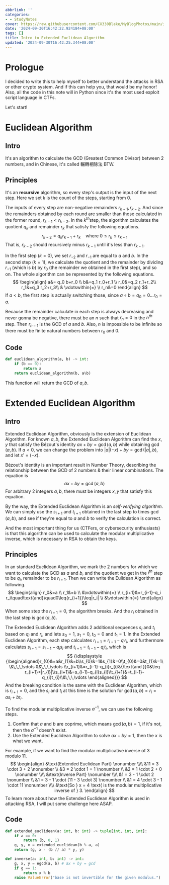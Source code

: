 ```yaml
---
abbrlink: ''
categories:
- - StudyNotes
cover: https://raw.githubusercontent.com/CX330Blake/MyBlogPhotos/main/image/24/9/euclidean_9fab94cfbbb8a5c35339bd17b312eeb9.jpg
date: '2024-09-30T16:42:22.924184+08:00'
tags: []
title: Intro to Extended Euclidean Algorithm
updated: '2024-09-30T16:42:25.344+08:00' 
---
```


# Prologue

I decided to write this to help myself to better understand the attacks in RSA or other crypto system. And if this can help you, that would be my honor! Also, all the code in this note will in Python since it's the most used exploit script language in CTFs.

Let's start!  

# Euclidean Algorithm

## Intro

It's an algorithm to calculate the GCD (Greatest Common Divisor) between 2 numbers, and in Chinese, it's called 輾轉相除法 BTW.

## Principles

It's an **recursive** algorithm, so every step's output is the input of the next step. Here we set $k$ is the count of the steps, starting from 0.

The inputs of every step are non-negative remainders $r_{k-1}, r_{k-2}$. And since the remainders obtained by each round are smaller than those calculated in the former round, $r_{k-1}<r_{k-2}$. In the $k^{th}$​ step, the algorithm calculates the quotient $q_k$ and remainder $r_k$ that satisfy the following equations.
$$
r_{k-2} = q_{k} r_{k-1} + r_{k} \quad \text{where } 0 \leq r_{k} \leq r_{k-1}
$$
That is, $r_{k-2}$ should recursively minus $r_{k-1}$ until it's less than $r_{k-1}$.

In the first step ($k=0$), we set $r_{-2}$ and $r_{-1}$ are equal to $a$ and $b$. In the second step ($k=1$), we calculate the quotient and the remainder by dividing $r_{-1}$ (which is $b$) by $r_0$ (the remainder we obtained in the first step), and so on. The whole algorithm can be represented by the following equations.
$$
\begin{align}
a&= q_0 b+r_0 \\
b&=q_1 r_0+r_1 \\
r_0&=q_2 r_1+r_2\\
r_1&=q_3 r_2+r_3\\
& \vdotswithin{=} \\
r_n&=0
\end{align}
$$
If $a<b$, the first step is actually switching those, since $a\div{b}=q_0=0\dots r_0=a$.

Because the remainder calculate in each step is always decreasing and never gonna be negative, there must be an $n$ such that $r_n=0$ in the $n^{th}$ step. Then $r_{n-1}$ is the GCD of $a$ and $b$. Also, $n$ is impossible to be infinite so there must be finite natural numbers between $r_0$ and $0$.

## Code

```python
def euclidean_algorithm(a, b) -> int:
    if (b == 0):
        return a
    return euclidean_algorithm(b, a%b)
```

This function will return the GCD of $a, b$.

# Extended Euclidean Algorithm

## Intro

Extended Euclidean Algorithm, obviously is the extension of Euclidean Algorithm. For known $a, b$, the Extended Euclidean Algorithm can find the $x, y$ that satisfy the Bézout's identity $ax+by=\gcd(a, b)$ while obtaining $\gcd(a, b)$. If $a<0$, we can change the problem into $|a|(-x)+by=\gcd(|a|, b)$, and let $x'=(-x)$.

Bézout's identity is an important result in Number Theory, describing the relationship between the GCD of 2 numbers & their linear combinations. The equation is 
$$
ax+by=\gcd(a, b)
$$
For arbitrary 2 integers $a, b$, there must be integers $x, y$ that satisfy this equation.

By the way, the Extended Euclidean Algorithm is an *self-verifying algorithm*. We can simply use the $s_{i+1}$ and $t_{i+1}$ obtained in the last step to times $\gcd(a, b)$, and see if they're equal to $a$ and $b$ to verify the calculation is correct.

And the most important thing for us (CTFers, or cybersecurity enthusiasts) is that this algorithm can be used to calculate the modular multiplicative inverse, which is necessary in RSA to obtain the keys.

## Principles

In an standard Euclidean Algorithm, we mark the 2 numbers for which we want to calculate the GCD as $a$ and $b$, and the quotient we get in the $i^{th}$ step to be $q_i$, remainder to be $r_{i+1}$. Then we can write the Eulidean Algorithm as following.
$$
\begin{align}
r_0&=a \\
r_1&=b \\
&\vdotswithin{=} \\
r_{i+1}&=r_{i-1}-q_i r_i\quad\text{and}\quad0\leq{r_{i+1}}\leq|r_i| \\
&\vdotswithin{=}
\end{align}
$$
When some step the $r_{i+1}=0$, the algorithm breaks. And the $r_i$ obtained in the last step is $\gcd(a, b)$.

The Extended Euclidean Algorithm adds 2 additional sequences $s_i$ and $t_i$ based on $q_i$ and $r_i$, and lets $s_0=1$, $s_1=0$, $t_0=0$ and $t_1=1$. In the Extended Euclidean Algorithm, each step calculates $r_{i+1}=r_{i-1}-q_i r_i$, and furthermore calculates $s_{i+1}=s_{i-1}-q_i s_i$ and $t_{i+1}=t_{i-1}-q_i t_i$, which is
$$
{\displaystyle {\begin{aligned}r_{0}&=a&r_{1}&=b\\s_{0}&=1&s_{1}&=0\\t_{0}&=0&t_{1}&=1\\&\,\,\,\vdots &&\,\,\,\vdots \\r_{i+1}&=r_{i-1}-q_{i}r_{i}&{\text{and }}0&\leq r_{i+1}<|r_{i}|\\s_{i+1}&=s_{i-1}-q_{i}s_{i}\\t_{i+1}&=t_{i-1}-q_{i}t_{i}\\&\,\,\,\vdots \end{aligned}}}
$$
And the breaking condition is the same with the Euclidean Algorithm, which is $r_{i+1}=0$, and the $s_i$ and $t_i$ at this time is the solution for $\gcd(a, b)=r_i=as_i+bt_i$.

To find the modular multiplicative inverse $a^{-1}$, we can use the following steps.

1. Confirm that $a$ and $b$ are coprime, which means $\gcd(a, b)=1$, if it's not, then the $a^{-1}$ doesn't exist.
2. Use the Extended Euclidean Algorithm to solve $ax+by=1$, then the $x$ is what we want.

For example, if we want to find the modular multiplicative inverse of 3 modulo 11.
$$
\begin{align}
&\text{Extended Euclidean Part} \nonumber \\\\
&11 = 3 \cdot 3 + 2 \nonumber \\
&3 = 2 \cdot 1 + 1 \nonumber \\
&2 = 1 \cdot 2 + 0 \nonumber \\\\
&\text{Inverse Part} \nonumber \\\\
&1 = 3 - 1 \cdot 2 \nonumber \\
&1 = 3 - 1 \cdot (11 - 3 \cdot 3) \nonumber \\
&1 = 4 \cdot 3 - 1 \cdot 11 \nonumber \\\\
&\text{So } x = 4 \text{ is the modular multiplicative inverse of } 3.
\end{align}
$$
To learn more about how the Extended Euclidean Algorithm is used in attacking RSA, I will put some challenge here ASAP.

## Code

```python
def extended_euclidean(a: int, b: int) -> tuple[int, int, int]:
    if a == 0:
	    return (b, 0, 1)
    g, y, x = extended_euclidean(b % a, a)
    return (g, x - (b // a) * y, y)

def inverse(a: int, b: int) -> int:
	g, x, y = egcd(a, b) # ax + by = gcd
	if g == 1:
		return x % b
	raise ValueError("base is not invertible for the given modulus.")
```

